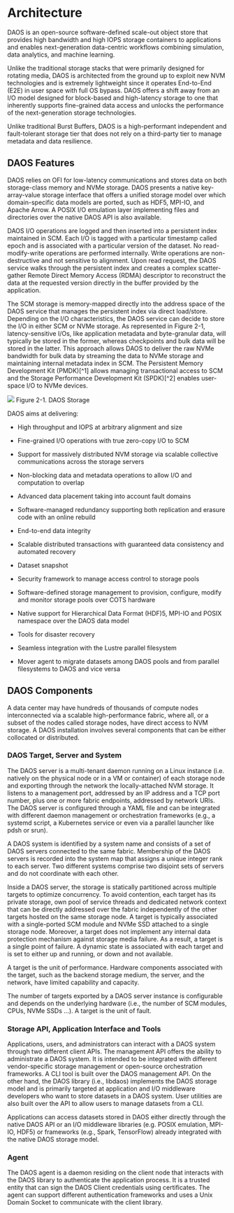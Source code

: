 # Architecture

DAOS is an open-source software-defined scale-out object store that provides
high bandwidth and high IOPS storage containers to applications and enables
next-generation data-centric workflows combining simulation, data analytics,
and machine learning.

Unlike the traditional storage stacks that were primarily designed for
rotating media, DAOS is architected from the ground up to exploit new
NVM technologies and is extremely lightweight since it operates
End-to-End (E2E) in user space with full OS bypass. DAOS offers a shift
away from an I/O model designed for block-based and high-latency storage
to one that inherently supports fine-grained data access and unlocks the
performance of the next-generation storage technologies.

Unlike traditional Burst Buffers, DAOS is a high-performant independent
and fault-tolerant storage tier that does not rely on a third-party tier
to manage metadata and data resilience.

## DAOS Features

DAOS relies on OFI for low-latency communications and stores data on
both storage-class memory and NVMe storage. DAOS presents a native
key-array-value storage interface that offers a unified storage model
over which domain-specific data models are ported, such as HDF5, MPI-IO,
and Apache Arrow. A POSIX I/O emulation layer implementing files and
directories over the native DAOS API is also available.

DAOS I/O operations are logged and then inserted into a persistent index
maintained in SCM. Each I/O is tagged with a particular timestamp called
epoch and is associated with a particular version of the dataset. No
read-modify-write operations are performed internally. Write operations
are non-destructive and not sensitive to alignment. Upon read request,
the DAOS service walks through the persistent index and creates a
complex scatter-gather Remote Direct Memory Access (RDMA) descriptor to
reconstruct the data at the requested version directly in the buffer
provided by the application.

The SCM storage is memory-mapped directly into the address space of the
DAOS service that manages the persistent index via direct load/store.
Depending on the I/O characteristics, the DAOS service can decide to
store the I/O in either SCM or NVMe storage. As represented in Figure
2-1, latency-sensitive I/Os, like application metadata and byte-granular
data, will typically be stored in the former, whereas checkpoints and
bulk data will be stored in the latter. This approach allows DAOS to
deliver the raw NVMe bandwidth for bulk data by streaming the data to
NVMe storage and maintaining internal metadata index in SCM. The
Persistent Memory Development Kit (PMDK)[^1] allows managing
transactional access to SCM and the Storage Performance Development Kit
(SPDK)[^2] enables user-space I/O to NVMe devices.

![](./media/image1.png)
Figure 2-1. DAOS Storage

DAOS aims at delivering:

-   High throughput and IOPS at arbitrary alignment and size

-   Fine-grained I/O operations with true zero-copy I/O to SCM

-   Support for massively distributed NVM storage via scalable
    collective communications across the storage servers

-   Non-blocking data and metadata operations to allow I/O and
    computation to overlap

-   Advanced data placement taking into account fault domains

-   Software-managed redundancy supporting both replication and erasure
    code with an online rebuild

-   End-to-end data integrity

-   Scalable distributed transactions with guaranteed data consistency
    and automated recovery

-   Dataset snapshot

-   Security framework to manage access control to storage pools

-   Software-defined storage management to provision, configure, modify
    and monitor storage pools over COTS hardware

-   Native support for Hierarchical Data Format (HDF)5, MPI-IO and POSIX
    namespace over the DAOS data model

-   Tools for disaster recovery

-   Seamless integration with the Lustre parallel filesystem

-   Mover agent to migrate datasets among DAOS pools and from parallel
    filesystems to DAOS and vice versa

## DAOS Components

A data center may have hundreds of thousands of compute nodes
interconnected via a scalable high-performance fabric, where all, or a
subset of the nodes called storage nodes, have direct access to NVM
storage. A DAOS installation involves several components that can be
either collocated or distributed.

### DAOS Target, Server and System

The DAOS server is a multi-tenant daemon running on a Linux instance
(i.e. natively on the physical node or in a VM or container) of each
storage node and exporting through the network the locally-attached NVM
storage. It listens to a management port, addressed by an IP address and
a TCP port number, plus one or more fabric endpoints, addressed by
network URIs. The DAOS server is configured through a YAML file and can
be integrated with different daemon management or orchestration
frameworks (e.g., a systemd script, a Kubernetes service or even via a
parallel launcher like pdsh or srun).

A DAOS system is identified by a system name and consists of a set of
DAOS servers connected to the same fabric. Membership of the DAOS
servers is recorded into the system map that assigns a unique integer
rank to each server. Two different systems comprise two disjoint sets of
servers and do not coordinate with each other.

Inside a DAOS server, the storage is statically partitioned across
multiple targets to optimize concurrency. To avoid contention, each
target has its private storage, own pool of service threads and
dedicated network context that can be directly addressed over the fabric
independently of the other targets hosted on the same storage node. A
target is typically associated with a single-ported SCM module and NVMe
SSD attached to a single storage node. Moreover, a target does not
implement any internal data protection mechanism against storage media
failure. As a result, a target is a single point of failure. A dynamic
state is associated with each target and is set to either up and
running, or down and not available.

A target is the unit of performance. Hardware components associated with
the target, such as the backend storage medium, the server, and the
network, have limited capability and capacity.

The number of targets exported by a DAOS server instance is configurable
and depends on the underlying hardware (i.e., the number of SCM modules,
CPUs, NVMe SSDs ...). A target is the unit of fault.

### Storage API, Application Interface and Tools

Applications, users, and administrators can interact with a DAOS system
through two different client APIs. The management API offers the ability
to administrate a DAOS system. It is intended to be integrated with
different vendor-specific storage management or open-source
orchestration frameworks. A CLI tool is built over the DAOS management
API. On the other hand, the DAOS library (i.e., libdaos) implements the
DAOS storage model and is primarily targeted at application and I/O
middleware developers who want to store datasets in a DAOS system. User
utilities are also built over the API to allow users to manage datasets
from a CLI.

Applications can access datasets stored in DAOS either directly through
the native DAOS API or an I/O middleware libraries (e.g. POSIX
emulation, MPI-IO, HDF5) or frameworks (e.g., Spark, TensorFlow) already
integrated with the native DAOS storage model.

### Agent

The DAOS agent is a daemon residing on the client node that interacts
with the DAOS library to authenticate the application process. It is a
trusted entity that can sign the DAOS Client credentials using
certificates. The agent can support different authentication frameworks
and uses a Unix Domain Socket to communicate with the client library.
